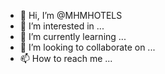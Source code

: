 - 👋 Hi, I’m @MHMHOTELS
- 👀 I’m interested in ...
- 🌱 I’m currently learning ...
- 💞️ I’m looking to collaborate on ...
- 📫 How to reach me ...

<!---
MHMHOTELS/MHMHOTELS is a ✨ special ✨ repository because its `README.md` (this file) appears on your GitHub profile.
You can click the Preview link to take a look at your changes.
--->
